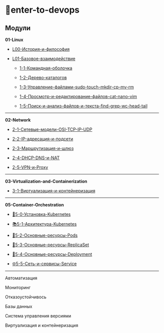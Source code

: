 # :rocket:enter-to-devops

## Модули

**01-Linux**

- [L00-История-и-философия](https://github.com/mistermedved01/enter-to-devops/blob/master/01-Linux/L00-%D0%98%D1%81%D1%82%D0%BE%D1%80%D0%B8%D1%8F-%D0%B8-%D1%84%D0%B8%D0%BB%D0%BE%D1%81%D0%BE%D1%84%D0%B8%D1%8F.md)

- [L01-Базовое-взаимодействие](https://github.com/mistermedved01/enter-to-devops/tree/master/01-Linux/L01-%D0%91%D0%B0%D0%B7%D0%BE%D0%B2%D0%BE%D0%B5-%D0%B2%D0%B7%D0%B0%D0%B8%D0%BC%D0%BE%D0%B4%D0%B5%D0%B9%D1%81%D1%82%D0%B2%D0%B8%D0%B5)

  - [1-1-Командная-оболочка](https://github.com/mistermedved01/enter-to-devops/blob/master/01-Linux/L01-%D0%91%D0%B0%D0%B7%D0%BE%D0%B2%D0%BE%D0%B5-%D0%B2%D0%B7%D0%B0%D0%B8%D0%BC%D0%BE%D0%B4%D0%B5%D0%B9%D1%81%D1%82%D0%B2%D0%B8%D0%B5/1-1-%D0%9A%D0%BE%D0%BC%D0%B0%D0%BD%D0%B4%D0%BD%D0%B0%D1%8F-%D0%BE%D0%B1%D0%BE%D0%BB%D0%BE%D1%87%D0%BA%D0%B0.md)

  - [1-2-Дерево-каталогов](https://github.com/mistermedved01/enter-to-devops/blob/master/01-Linux/L01-%D0%91%D0%B0%D0%B7%D0%BE%D0%B2%D0%BE%D0%B5-%D0%B2%D0%B7%D0%B0%D0%B8%D0%BC%D0%BE%D0%B4%D0%B5%D0%B9%D1%81%D1%82%D0%B2%D0%B8%D0%B5/1-2-%D0%94%D0%B5%D1%80%D0%B5%D0%B2%D0%BE-%D0%BA%D0%B0%D1%82%D0%B0%D0%BB%D0%BE%D0%B3%D0%BE%D0%B2.md)

  - [1-3-Управление-файлами-sudo-touch-mkdir-cp-mv-rm](https://github.com/mistermedved01/enter-to-devops/blob/master/01-Linux/L01-%D0%91%D0%B0%D0%B7%D0%BE%D0%B2%D0%BE%D0%B5-%D0%B2%D0%B7%D0%B0%D0%B8%D0%BC%D0%BE%D0%B4%D0%B5%D0%B9%D1%81%D1%82%D0%B2%D0%B8%D0%B5/1-3-%D0%A3%D0%BF%D1%80%D0%B0%D0%B2%D0%BB%D0%B5%D0%BD%D0%B8%D0%B5-%D1%84%D0%B0%D0%B9%D0%BB%D0%B0%D0%BC%D0%B8-sudo-touch-mkdir-cp-mv-rm.md)

  - [1-4-Просмотр-и-редактирование-файлов-cat-nano-vim](https://github.com/mistermedved01/enter-to-devops/blob/master/01-Linux/L01-%D0%91%D0%B0%D0%B7%D0%BE%D0%B2%D0%BE%D0%B5-%D0%B2%D0%B7%D0%B0%D0%B8%D0%BC%D0%BE%D0%B4%D0%B5%D0%B9%D1%81%D1%82%D0%B2%D0%B8%D0%B5/1-4-%D0%9F%D1%80%D0%BE%D1%81%D0%BC%D0%BE%D1%82%D1%80-%D0%B8-%D1%80%D0%B5%D0%B4%D0%B0%D0%BA%D1%82%D0%B8%D1%80%D0%BE%D0%B2%D0%B0%D0%BD%D0%B8%D0%B5-%D1%84%D0%B0%D0%B9%D0%BB%D0%BE%D0%B2-cat-nano-vim.md)

  - [1-5-Поиск-и-анализ-файлов-и-текста-find-grep-wc-head-tail](https://github.com/mistermedved01/enter-to-devops/blob/master/01-Linux/L01-%D0%91%D0%B0%D0%B7%D0%BE%D0%B2%D0%BE%D0%B5-%D0%B2%D0%B7%D0%B0%D0%B8%D0%BC%D0%BE%D0%B4%D0%B5%D0%B9%D1%81%D1%82%D0%B2%D0%B8%D0%B5/1-5-%D0%9F%D0%BE%D0%B8%D1%81%D0%BA-%D0%B8-%D0%B0%D0%BD%D0%B0%D0%BB%D0%B8%D0%B7-%D1%84%D0%B0%D0%B9%D0%BB%D0%BE%D0%B2-%D0%B8-%D1%82%D0%B5%D0%BA%D1%81%D1%82%D0%B0-find-grep-wc-head-tail.md)

---

**02-Network**

- [2-1-Сетевые-модели-OSI-TCP-IP-UDP](https://github.com/mistermedved01/enter-to-devops/blob/master/02-Network/2-1-%D0%A1%D0%B5%D1%82%D0%B5%D0%B2%D1%8B%D0%B5-%D0%BC%D0%BE%D0%B4%D0%B5%D0%BB%D0%B8-OSI-TCP-IP-UDP.md)

- [2-2-IP-адресация-и-подсети](https://github.com/mistermedved01/enter-to-devops/blob/master/02-Network/2-2-IP-%D0%B0%D0%B4%D1%80%D0%B5%D1%81%D0%B0%D1%86%D0%B8%D1%8F-%D0%B8-%D0%BF%D0%BE%D0%B4%D1%81%D0%B5%D1%82%D0%B8.md)

- [2-3-Маршрутизация-и-шлюз](https://github.com/mistermedved01/enter-to-devops/blob/master/02-Network/2-3-%D0%9C%D0%B0%D1%80%D1%88%D1%80%D1%83%D1%82%D0%B8%D0%B7%D0%B0%D1%86%D0%B8%D1%8F-%D0%B8-%D1%88%D0%BB%D1%8E%D0%B7.md)

- [2-4-DHCP-DNS-и-NAT](https://github.com/mistermedved01/enter-to-devops/blob/master/02-Network/2-4-DHCP-DNS-%D0%B8-NAT.md)

- [2-5-VPN-и-Proxy](https://github.com/mistermedved01/enter-to-devops/blob/master/02-Network/2-5-VPN-%D0%B8-Proxy.md)

---

**03-Virtualization-and-Containerization**

- [3-1-Виртуализация-и-контейнеризация](https://github.com/mistermedved01/enter-to-devops/blob/master/03-Virtualization-and-Containerization/3-1-%D0%92%D0%B8%D1%80%D1%82%D1%83%D0%B0%D0%BB%D0%B8%D0%B7%D0%B0%D1%86%D0%B8%D1%8F-%D0%B8-%D0%BA%D0%BE%D0%BD%D1%82%D0%B5%D0%B9%D0%BD%D0%B5%D1%80%D0%B8%D0%B7%D0%B0%D1%86%D0%B8%D1%8F.md)

---

**05-Container-Orchestration**

- [🔨5-0-Установка-Kubernetes](https://github.com/mistermedved01/enter-to-devops/blob/master/05-Container-Orchestration/5-0-%D0%A3%D1%81%D1%82%D0%B0%D0%BD%D0%BE%D0%B2%D0%BA%D0%B0-Kubernetes.md)

- [📚5-1-Архитектура-Kubernetes](https://github.com/mistermedved01/enter-to-devops/blob/master/05-Container-Orchestration/5-1-%D0%90%D1%80%D1%85%D0%B8%D1%82%D0%B5%D0%BA%D1%82%D1%83%D1%80%D0%B0-Kubernetes.md)

- [🌱5-2-Основные-ресурсы-Pods](https://github.com/mistermedved01/enter-to-devops/blob/master/05-Container-Orchestration/5-2-%D0%9E%D1%81%D0%BD%D0%BE%D0%B2%D0%BD%D1%8B%D0%B5-%D1%80%D0%B5%D1%81%D1%83%D1%80%D1%81%D1%8B-Pods.md)

- [🔹5-3-Основные-ресурсы-ReplicaSet](https://github.com/mistermedved01/enter-to-devops/blob/master/05-Container-Orchestration/5-3-%D0%9E%D1%81%D0%BD%D0%BE%D0%B2%D0%BD%D1%8B%D0%B5-%D1%80%D0%B5%D1%81%D1%83%D1%80%D1%81%D1%8B-ReplicaSet.md)

- [🚀5-4-Основные-ресурсы-Deployment](https://github.com/mistermedved01/enter-to-devops/blob/master/05-Container-Orchestration/5-4-%D0%9E%D1%81%D0%BD%D0%BE%D0%B2%D0%BD%D1%8B%D0%B5-%D1%80%D0%B5%D1%81%D1%83%D1%80%D1%81%D1%8B-Deployments.md)

- [🌐5-5-Сеть-и-сервисы-Service](https://github.com/mistermedved01/enter-to-devops/blob/master/05-Container-Orchestration/5-4-%D0%9E%D1%81%D0%BD%D0%BE%D0%B2%D0%BD%D1%8B%D0%B5-%D1%80%D0%B5%D1%81%D1%83%D1%80%D1%81%D1%8B-Deployments.md)

---

Автоматизация

Мониторинг

Отказоустойчивось

Базы данных

Система управления версиями

Виртуализация и контейнеризация